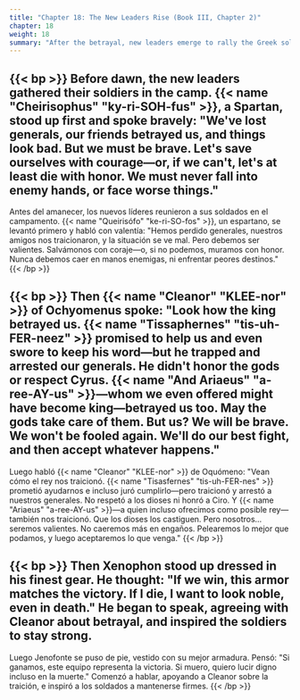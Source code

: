 ```yaml
---
title: "Chapter 18: The New Leaders Rise (Book III, Chapter 2)"
chapter: 18
weight: 18
summary: "After the betrayal, new leaders emerge to rally the Greek soldiers with speeches of courage and honor."
---
```


{{< bp >}}
Before dawn, the new leaders gathered their soldiers in the camp. {{< name "Cheirisophus" "ky-ri-SOH-fus" >}}, a Spartan, stood up first and spoke bravely: "We've lost generals, our friends betrayed us, and things look bad. But we must be brave. Let's save ourselves with courage—or, if we can't, let's at least die with honor. We must never fall into enemy hands, or face worse things."
---
Antes del amanecer, los nuevos líderes reunieron a sus soldados en el campamento. {{< name "Queirisófo" "ke-ri-SO-fos" >}}, un espartano, se levantó primero y habló con valentía: "Hemos perdido generales, nuestros amigos nos traicionaron, y la situación se ve mal. Pero debemos ser valientes. Salvámonos con coraje—o, si no podemos, muramos con honor. Nunca debemos caer en manos enemigas, ni enfrentar peores destinos."
{{< /bp >}}

{{< bp >}}
Then {{< name "Cleanor" "KLEE-nor" >}} of Ochyomenus spoke: "Look how the king betrayed us. {{< name "Tissaphernes" "tis-uh-FER-neez" >}} promised to help us and even swore to keep his word—but he trapped and arrested our generals. He didn't honor the gods or respect Cyrus. {{< name "And Ariaeus" "a-ree-AY-us" >}}—whom we even offered might have become king—betrayed us too. May the gods take care of them. But us? We will be brave. We won't be fooled again. We'll do our best fight, and then accept whatever happens."
---
Luego habló {{< name "Cleanor" "KLEE-nor" >}} de Oquómeno: "Vean cómo el rey nos traicionó. {{< name "Tisasfernes" "tis-uh-FER-nes" >}} prometió ayudarnos e incluso juró cumplirlo—pero traicionó y arrestó a nuestros generales. No respetó a los dioses ni honró a Ciro. Y {{< name "Ariaeus" "a-ree-AY-us" >}}—a quien incluso ofrecimos como posible rey—también nos traicionó. Que los dioses los castiguen. Pero nosotros… seremos valientes. No caeremos más en engaños. Pelearemos lo mejor que podamos, y luego aceptaremos lo que venga."
{{< /bp >}}

{{< bp >}}
Then Xenophon stood up dressed in his finest gear. He thought: "If we win, this armor matches the victory. If I die, I want to look noble, even in death." He began to speak, agreeing with Cleanor about betrayal, and inspired the soldiers to stay strong.
---
Luego Jenofonte se puso de pie, vestido con su mejor armadura. Pensó: "Si ganamos, este equipo representa la victoria. Si muero, quiero lucir digno incluso en la muerte." Comenzó a hablar, apoyando a Cleanor sobre la traición, e inspiró a los soldados a mantenerse firmes.
{{< /bp >}}
